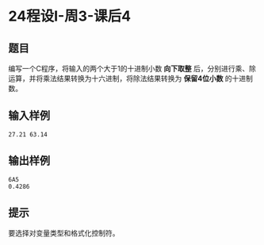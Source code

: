 # 24程设I-周3-课后4

## 题目

编写一个C程序，将输入的两个大于1的十进制小数 **向下取整** 后，分别进行乘、除运算，并将乘法结果转换为十六进制，将除法结果转换为 **保留4位小数** 的十进制数。

## 输入样例

```
27.21 63.14
```

## 输出样例

```
6A5
0.4286
```

## 提示

要选择对变量类型和格式化控制符。

